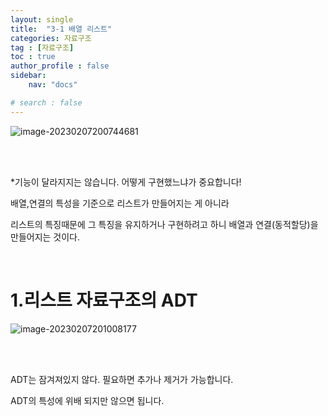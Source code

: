 ```yaml
---
layout: single
title:  "3-1 배열 리스트"
categories: 자료구조
tag : [자료구조]
toc : true
author_profile : false
sidebar:
    nav: "docs"

# search : false
---
```










![image-20230207200744681](D:\MyBlog\namchanwoo.github.io\images\2023-02-07-ArrayList\image-20230207200744681.png)



<br/>
<br/>   

*기능이 달라지지는 않습니다. 어떻게 구현했느냐가 중요합니다!

배열,연결의 특성을 기준으로 리스트가 만들어지는 게 아니라

리스트의 특징때문에 그 특징을 유지하거나 구현하려고 하니 배열과 연결(동적할당)을 만들어지는 것이다.



<br>

#  1.리스트 자료구조의 ADT

![image-20230207201008177](D:\MyBlog\namchanwoo.github.io\images\2023-02-07-ArrayList\image-20230207201008177.png)



  

  

<br>

<br>

ADT는 잠겨져있지 않다. 필요하면 추가나 제거가 가능합니다.

ADT의 특성에 위배 되지만 않으면 됩니다.
